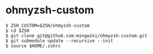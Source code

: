 # ohmyzsh-custom


```shell
$ ZSH_CUSTOM=$ZSH/ohmyzsh-custom
$ cd $ZSH
$ git clone git@github.com:mingwiki/ohmyzsh-custom.git
$ git submodule update --recursive --init
$ source $HOME/.zshrc
```
